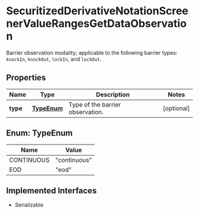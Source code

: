 

# SecuritizedDerivativeNotationScreenerValueRangesGetDataObservation

Barrier observation modality; applicable to the following barrier types: `knockIn`, `knockOut`, `lockIn`, and `lockOut`.

## Properties

Name | Type | Description | Notes
------------ | ------------- | ------------- | -------------
**type** | [**TypeEnum**](#TypeEnum) | Type of the barrier observation. |  [optional]



## Enum: TypeEnum

Name | Value
---- | -----
CONTINUOUS | &quot;continuous&quot;
EOD | &quot;eod&quot;


## Implemented Interfaces

* Serializable


